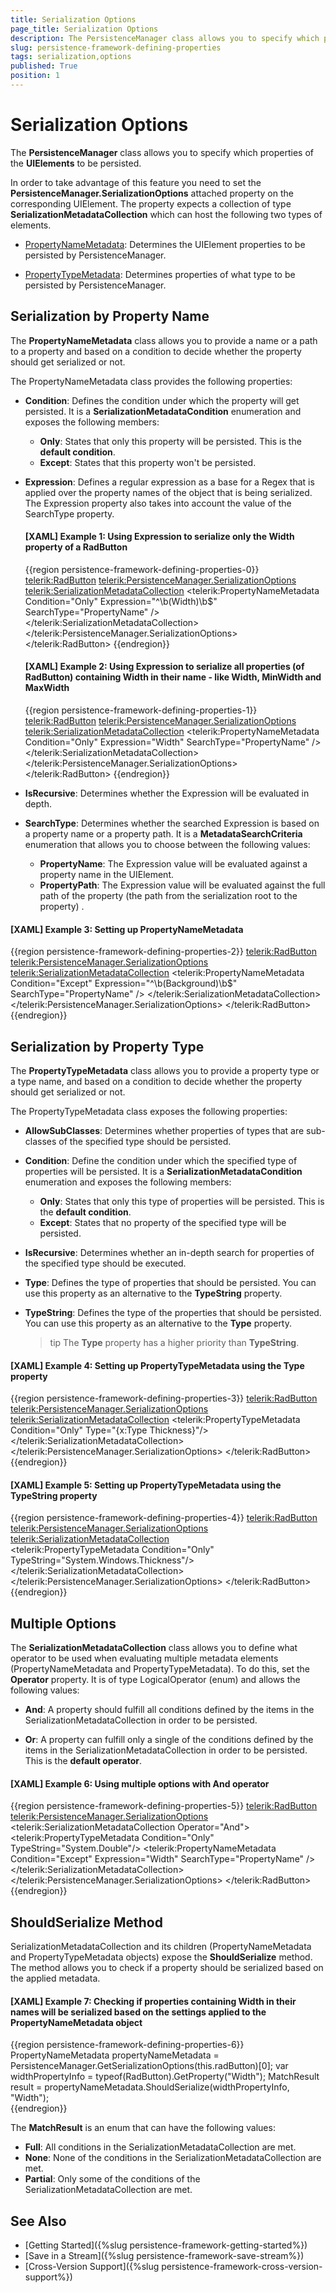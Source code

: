 ```yaml
---
title: Serialization Options
page_title: Serialization Options
description: The PersistenceManager class allows you to specify which properties of the UIElements to be saved. To take advantage of this feature you need to set the PersistenceManager.SerializationOptions attached property.
slug: persistence-framework-defining-properties
tags: serialization,options
published: True
position: 1
---
```


# Serialization Options

The __PersistenceManager__ class allows you to specify which properties of the __UIElements__ to be persisted. 

In order to take advantage of this feature you need to set the __PersistenceManager.SerializationOptions__ attached property on the corresponding UIElement. The property expects a collection of type __SerializationMetadataCollection__ which can host the following two types of elements.

* [PropertyNameMetadata](#serialization-by-property-name): Determines the UIElement properties to be persisted by PersistenceManager.

* [PropertyTypeMetadata](#serialization-by-property-type): Determines properties of what type to be persisted by PersistenceManager.

## Serialization by Property Name

The __PropertyNameMetadata__ class allows you to provide a name or a path to a property and based on a condition to decide whether the property should get serialized or not. 

The PropertyNameMetadata class provides the following properties:

* __Condition__: Defines the condition under which the property will get persisted. It is a __SerializationMetadataCondition__ enumeration and exposes the following members:  
	* __Only__: States that only this property will be persisted. This is the __default condition__.
	* __Except__: States that this property won't be persisted.

* __Expression__: Defines a regular expression as a base for a Regex that is applied over the property names of the object that is being serialized. The Expression property also takes into account the value of the SearchType property. 

	#### __[XAML] Example 1: Using Expression to serialize only the Width property of a RadButton__
	{{region persistence-framework-defining-properties-0}}
		 <telerik:RadButton>
            <telerik:PersistenceManager.SerializationOptions>
                <telerik:SerializationMetadataCollection>
                    <telerik:PropertyNameMetadata Condition="Only" Expression="^\b(Width)\b$" SearchType="PropertyName" />
                </telerik:SerializationMetadataCollection>
            </telerik:PersistenceManager.SerializationOptions>
        </telerik:RadButton>
	{{endregion}}
	
	#### __[XAML] Example 2: Using Expression to serialize all properties (of RadButton) containing Width in their name - like Width, MinWidth and MaxWidth__
	{{region persistence-framework-defining-properties-1}}
		<telerik:RadButton>
            <telerik:PersistenceManager.SerializationOptions>
                <telerik:SerializationMetadataCollection>
                    <telerik:PropertyNameMetadata Condition="Only" Expression="Width" SearchType="PropertyName" />
                </telerik:SerializationMetadataCollection>
            </telerik:PersistenceManager.SerializationOptions>
        </telerik:RadButton>
	{{endregion}}
	
* __IsRecursive__: Determines whether the Expression will be evaluated in depth.			

* __SearchType__: Determines whether the searched Expression is based on a property name or a property path. It is a __MetadataSearchCriteria__ enumeration that allows you to choose between the following values:			
	* __PropertyName__: The Expression value will be evaluated against a property name in the UIElement.
	* __PropertyPath__: The Expression value will be evaluated against the full path of the property (the path from the serialization root to the property)			.

#### __[XAML] Example 3: Setting up PropertyNameMetadata__
{{region persistence-framework-defining-properties-2}}
	<telerik:RadButton>
		<telerik:PersistenceManager.SerializationOptions>
			<telerik:SerializationMetadataCollection>
				<!-- Searching (and serializing) all properties of RadButton, except Background --> 
				<telerik:PropertyNameMetadata Condition="Except" Expression="^\b(Background)\b$" SearchType="PropertyName" />
			</telerik:SerializationMetadataCollection>
		</telerik:PersistenceManager.SerializationOptions>
	</telerik:RadButton>
{{endregion}}

## Serialization by Property Type

The __PropertyTypeMetadata__ class allows you to provide a property type or a type name, and based on a condition to decide whether the property should get serialized or not. 

The PropertyTypeMetadata class exposes the following properties:		

* __AllowSubClasses__: Determines whether properties of types that are sub-classes of the specified type should be persisted.

* __Condition__: Define the condition under which the specified type of properties will be persisted. It is a __SerializationMetadataCondition__ enumeration and exposes the following members:
	* __Only__: States that only this type of properties will be persisted. This is the __default condition__.
	* __Except__: States that no property of the specified type will be persisted.				

* __IsRecursive__: Determines whether an in-depth search for properties of the specified type should be executed.

* __Type__: Defines the type of properties that should be persisted. You can use this property as an alternative to the __TypeString__ property.

* __TypeString__: Defines the type of the properties that should be persisted. You can use this property as an alternative to the __Type__ property.

	>tip The __Type__ property has a higher priority than __TypeString__.

#### __[XAML] Example 4: Setting up PropertyTypeMetadata using the Type property__
{{region persistence-framework-defining-properties-3}}
	<telerik:RadButton>
		<telerik:PersistenceManager.SerializationOptions>
			<telerik:SerializationMetadataCollection>
				<!-- Searching (and serializing) only properties of type Thickness --> 
				<telerik:PropertyTypeMetadata Condition="Only" Type="{x:Type Thickness}"/>    
			</telerik:SerializationMetadataCollection>
		</telerik:PersistenceManager.SerializationOptions>
	</telerik:RadButton>
{{endregion}}

#### __[XAML] Example 5: Setting up PropertyTypeMetadata using the TypeString property__
{{region persistence-framework-defining-properties-4}}
	<telerik:RadButton>
		<telerik:PersistenceManager.SerializationOptions>
			<telerik:SerializationMetadataCollection>
				<!-- Searching (and serializing) only properties of type Thickness --> 				 
				<telerik:PropertyTypeMetadata Condition="Only" TypeString="System.Windows.Thickness"/>
			</telerik:SerializationMetadataCollection>
		</telerik:PersistenceManager.SerializationOptions>
	</telerik:RadButton>
{{endregion}}

## Multiple Options

The __SerializationMetadataCollection__ class allows you to define what operator to be used when evaluating multiple metadata elements (PropertyNameMetadata and PropertyTypeMetadata). To do this, set the __Operator__ property. It is of type LogicalOperator (enum) and allows the following values:

* __And__: A property should fulfill all conditions defined by the items in the SerializationMetadataCollection in order to be persisted.

* __Or__: A property can fulfill only a single of the conditions defined by the items in the SerializationMetadataCollection in order to be persisted. This is the __default operator__.

#### __[XAML] Example 6: Using multiple options with And operator__
{{region persistence-framework-defining-properties-5}}
	<telerik:RadButton>
		<telerik:PersistenceManager.SerializationOptions>
				<telerik:SerializationMetadataCollection Operator="And">
					<!-- Searching (and serializing) only properties of type Double that don't contain the string "Width" in their names -->
					<telerik:PropertyTypeMetadata Condition="Only" TypeString="System.Double"/>
					<telerik:PropertyNameMetadata Condition="Except" Expression="Width" SearchType="PropertyName" />
				</telerik:SerializationMetadataCollection>
			</telerik:PersistenceManager.SerializationOptions>
		</telerik:RadButton>
{{endregion}}
	
## ShouldSerialize Method

SerializationMetadataCollection and its children (PropertyNameMetadata and PropertyTypeMetadata objects) expose the __ShouldSerialize__ method. The method allows you to check if a property should be serialized based on the applied metadata. 

#### __[XAML] Example 7: Checking if properties containing Width in their names will be serialized based on the settings applied to the PropertyNameMetadata object__
{{region persistence-framework-defining-properties-6}}
	PropertyNameMetadata propertyNameMetadata = PersistenceManager.GetSerializationOptions(this.radButton)[0];
	var widthPropertyInfo = typeof(RadButton).GetProperty("Width");
	MatchResult result = propertyNameMetadata.ShouldSerialize(widthPropertyInfo, "Width");	
{{endregion}}

The __MatchResult__ is an enum that can have the following values:
* __Full__: All conditions in the SerializationMetadataCollection are met.
* __None__: None of the conditions in the SerializationMetadataCollection are met.
* __Partial__: Only some of the conditions of the SerializationMetadataCollection are met.

## See Also
* [Getting Started]({%slug persistence-framework-getting-started%})
* [Save in a Stream]({%slug persistence-framework-save-stream%})
* [Cross-Version Support]({%slug persistence-framework-cross-version-support%})
